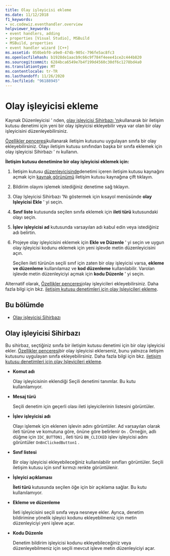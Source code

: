 ```yaml
---
title: Olay işleyicisi ekleme
ms.date: 11/12/2018
f1_keywords:
- vc.codewiz.eventhandler.overview
helpviewer_keywords:
- event handlers, adding
- properties [Visual Studio], MSBuild
- MSBuild, properties
- event handler wizard [C++]
ms.assetid: 050bebf0-a9e0-474b-905c-796fe5ac8fc3
ms.openlocfilehash: b1928de1aacb9c66c9f784f4eee41ce2c444b820
ms.sourcegitcommit: 6284bca6549e7b4f199d4560c30df6c1278bd4a0
ms.translationtype: MT
ms.contentlocale: tr-TR
ms.lasthandoff: 11/26/2020
ms.locfileid: "96188945"
---
```

# <a name="add-an-event-handler"></a>Olay işleyicisi ekleme

Kaynak Düzenleyicisi ' nden, [olay işleyicisi Sihirbazı 'nı](#event-handler-wizard)kullanarak bir iletişim kutusu denetimi için yeni bir olay işleyicisi ekleyebilir veya var olan bir olay işleyicisini düzenleyebilirsiniz.

[Özellikler penceresi](/visualstudio/ide/reference/properties-window)kullanarak iletişim kutusunu uygulayan sınıfa bir olay ekleyebilirsiniz. Olayı iletişim kutusu sınıfından başka bir sınıfa eklemek için olay işleyicisi Sihirbazı ' nı kullanın.

**İletişim kutusu denetimine bir olay işleyicisi eklemek için:**

1. İletişim kutusu [düzenleyicisinde](../windows/dialog-editor.md)denetimi içeren iletişim kutusu kaynağını açmak için [kaynak görünümü](../windows/how-to-create-a-resource-script-file.md#create-resources) iletişim kutusu kaynağına çift tıklayın.

1. Bildirim olayını işlemek istediğiniz denetime sağ tıklayın.

1. Olay Işleyicisi Sihirbazı 'Nı göstermek için kısayol menüsünde **olay Işleyicisi Ekle** ' yi seçin.

1. **Sınıf liste** kutusunda seçilen sınıfa eklemek için **ileti türü** kutusundaki olayı seçin.

1. **İşlev işleyicisi ad** kutusunda varsayılan adı kabul edin veya istediğiniz adı belirtin.

1. Projeye olay işleyicisini eklemek için **Ekle ve Düzenle** ' yi seçin ve uygun olay işleyicisi kodunu eklemek için yeni işlevde metin düzenleyicisini açın.

   Seçilen ileti türünün seçili sınıf için zaten bir olay işleyicisi varsa, **ekleme ve düzenleme** kullanılamaz ve **kod düzenleme** kullanılabilir. Varolan işlevde metin düzenleyiciyi açmak için **kodu Düzenle** ' yi seçin.

Alternatif olarak, [Özellikler penceresi](/visualstudio/ide/reference/properties-window)olay işleyicileri ekleyebilirsiniz. Daha fazla bilgi için bkz. [iletişim kutusu denetimleri için olay Işleyicileri ekleme](../windows/adding-editing-or-deleting-controls.md).

## <a name="in-this-section"></a>Bu bölümde

- [Olay işleyicisi Sihirbazı](#event-handler-wizard)

## <a name="event-handler-wizard"></a>Olay işleyicisi Sihirbazı

Bu sihirbaz, seçtiğiniz sınıfa bir iletişim kutusu denetimi için bir olay işleyicisi ekler. [Özellikler penceresi](/visualstudio/ide/reference/properties-window)bir olay işleyicisi eklerseniz, bunu yalnızca iletişim kutusunu uygulayan sınıfa ekleyebilirsiniz. Daha fazla bilgi için bkz. [iletişim kutusu denetimleri için olay Işleyicileri ekleme](../windows/adding-editing-or-deleting-controls.md).

- **Komut adı**

  Olay işleyicisinin eklendiği Seçili denetimi tanımlar. Bu kutu kullanılamıyor.

- **Mesaj türü**

  Seçili denetim için geçerli olası ileti işleyicilerinin listesini görüntüler.

- **İşlev işleyicisi adı**

  Olayı işlemek için eklenen işlevin adını görüntüler. Ad varsayılan olarak ileti türüne ve komutuna göre, önüne göre belirlenir `On` . Örneğin, adlı düğme için `IDC_BUTTON1` , ileti türü `BN_CLICKED` işlev işleyicisi adını görüntüler `OnBnClickedButton1` .

- **Sınıf listesi**

  Bir olay işleyicisi ekleyebileceğiniz kullanılabilir sınıfları görüntüler. Seçili iletişim kutusu için sınıf kırmızı renkte görüntülenir.

- **İşleyici açıklaması**

  **İleti türü** kutusunda seçilen öğe için bir açıklama sağlar. Bu kutu kullanılamıyor.

- **Ekleme ve düzenleme**

  İleti işleyicisini seçili sınıfa veya nesneye ekler. Ayrıca, denetim bildirimine yönelik işleyici kodunu ekleyebilmeniz için metin düzenleyiciyi yeni işleve açar.

- **Kodu Düzenle**

  Denetim bildirim işleyicisi kodunu ekleyebileceğiniz veya düzenleyebilmeniz için seçili mevcut işleve metin düzenleyiciyi açar.
